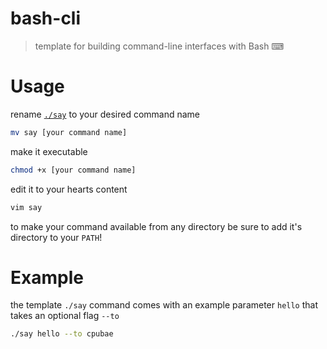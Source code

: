 # bash-cli
> template for building command-line interfaces with Bash ⌨

# Usage

rename [`./say`](./say) to your desired command name

```sh
mv say [your command name]
```

make it executable

```sh
chmod +x [your command name]
```

edit it to your hearts content

```sh
vim say
```

to make your command available from any directory be sure to add it's directory to your `PATH`!

# Example

the template `./say` command comes with an example parameter `hello` that takes an optional flag `--to`

```sh
./say hello --to cpubae
```
